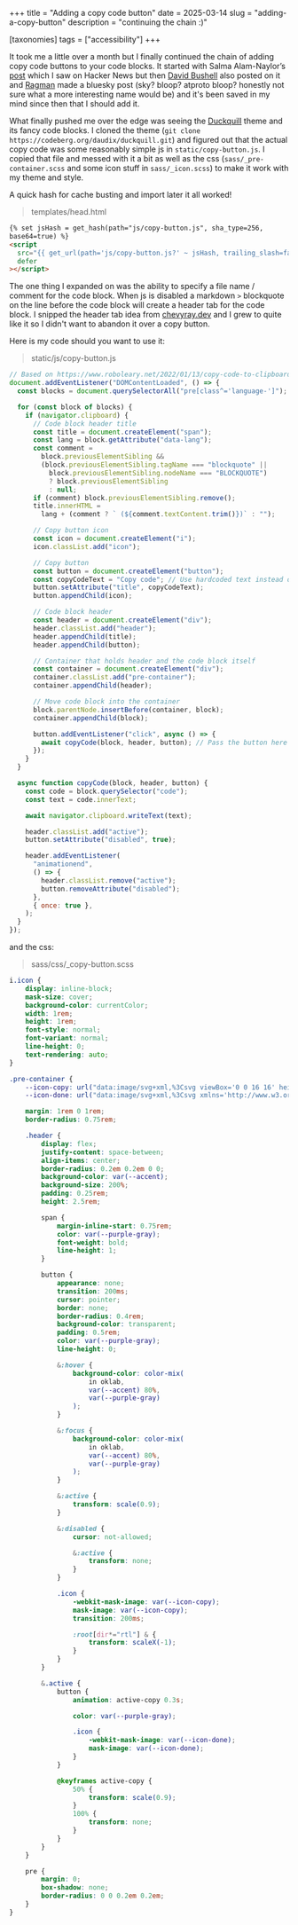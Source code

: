 +++
title = "Adding a copy code button"
date = 2025-03-14
slug = "adding-a-copy-button"
description = "continuing the chain :)"

[taxonomies]
tags = ["accessibility"]
+++

It took me a little over a month but I finally continued the chain of adding copy code buttons to your code blocks. It started with Salma Alam-Naylor’s [post](https://whitep4nth3r.com/blog/how-to-build-a-copy-code-snippet-button/) which I saw on Hacker News but then [David Bushell](https://dbushell.com/2025/02/14/copy-code-button/) also posted on it and [Ragman](https://www.ragman.net/musings/copy_code/) made a bluesky post (sky? bloop? atproto bloop? honestly not sure what a more interesting name would be) and it's been saved in my mind since then that I should add it.

<!-- more -->

What finally pushed me over the edge was seeing the [Duckquill](https://duckquill.daudix.one) theme and its fancy code blocks. I cloned the theme (`git clone https://codeberg.org/daudix/duckquill.git`) and figured out that the actual copy code was some reasonably simple js in `static/copy-button.js`. I copied that file and messed with it a bit as well as the css (`sass/_pre-container.scss` and some icon stuff in `sass/_icon.scss`) to make it work with my theme and style. 

A quick hash for cache busting and import later it all worked!

> templates/head.html
```html
{% set jsHash = get_hash(path="js/copy-button.js", sha_type=256,
base64=true) %}
<script
  src="{{ get_url(path='js/copy-button.js?' ~ jsHash, trailing_slash=false) | safe }}"
  defer
></script>
```

The one thing I expanded on was the ability to specify a file name / comment for the code block. When js is disabled a markdown `>` blockquote on the line before the code block will create a header tab for the code block. I snipped the header tab idea from [chevyray.dev](https://chevyray.dev) and I grew to quite like it so I didn't want to abandon it over a copy button.

Here is my code should you want to use it:

> static/js/copy-button.js
```js
// Based on https://www.roboleary.net/2022/01/13/copy-code-to-clipboard-blog.html
document.addEventListener("DOMContentLoaded", () => {
  const blocks = document.querySelectorAll("pre[class^='language-']");

  for (const block of blocks) {
    if (navigator.clipboard) {
      // Code block header title
      const title = document.createElement("span");
      const lang = block.getAttribute("data-lang");
      const comment =
        block.previousElementSibling &&
        (block.previousElementSibling.tagName === "blockquote" ||
          block.previousElementSibling.nodeName === "BLOCKQUOTE")
          ? block.previousElementSibling
          : null;
      if (comment) block.previousElementSibling.remove();
      title.innerHTML =
        lang + (comment ? ` (${comment.textContent.trim()})` : "");

      // Copy button icon
      const icon = document.createElement("i");
      icon.classList.add("icon");

      // Copy button
      const button = document.createElement("button");
      const copyCodeText = "Copy code"; // Use hardcoded text instead of getElementById
      button.setAttribute("title", copyCodeText);
      button.appendChild(icon);

      // Code block header
      const header = document.createElement("div");
      header.classList.add("header");
      header.appendChild(title);
      header.appendChild(button);

      // Container that holds header and the code block itself
      const container = document.createElement("div");
      container.classList.add("pre-container");
      container.appendChild(header);

      // Move code block into the container
      block.parentNode.insertBefore(container, block);
      container.appendChild(block);

      button.addEventListener("click", async () => {
        await copyCode(block, header, button); // Pass the button here
      });
    }
  }

  async function copyCode(block, header, button) {
    const code = block.querySelector("code");
    const text = code.innerText;

    await navigator.clipboard.writeText(text);

    header.classList.add("active");
    button.setAttribute("disabled", true);

    header.addEventListener(
      "animationend",
      () => {
        header.classList.remove("active");
        button.removeAttribute("disabled");
      },
      { once: true },
    );
  }
});
```

and the css:

> sass/css/_copy-button.scss
```scss
i.icon {
    display: inline-block;
    mask-size: cover;
    background-color: currentColor;
    width: 1rem;
    height: 1rem;
    font-style: normal;
    font-variant: normal;
    line-height: 0;
    text-rendering: auto;
}

.pre-container {
    --icon-copy: url("data:image/svg+xml,%3Csvg viewBox='0 0 16 16' height='16' width='16' xmlns='http://www.w3.org/2000/svg'%3E%3Cpath d='M0 3c0-1.645 1.355-3 3-3h5c1.645 0 3 1.355 3 3 0 .55-.45 1-1 1s-1-.45-1-1c0-.57-.43-1-1-1H3c-.57 0-1 .43-1 1v5c0 .57.43 1 1 1 .55 0 1 .45 1 1s-.45 1-1 1c-1.645 0-3-1.355-3-3zm5 5c0-1.645 1.355-3 3-3h5c1.645 0 3 1.355 3 3v5c0 1.645-1.355 3-3 3H8c-1.645 0-3-1.355-3-3zm2 0v5c0 .57.43 1 1 1h5c.57 0 1-.43 1-1V8c0-.57-.43-1-1-1H8c-.57 0-1 .43-1 1m0 0'/%3E%3C/svg%3E");
    --icon-done: url("data:image/svg+xml,%3Csvg xmlns='http://www.w3.org/2000/svg' width='16' height='16'%3E%3Cpath d='M7.883 0q-.486.008-.965.074a7.98 7.98 0 0 0-4.602 2.293 8.01 8.01 0 0 0-1.23 9.664 8.015 8.015 0 0 0 9.02 3.684 8 8 0 0 0 5.89-7.75 1 1 0 1 0-2 .008 5.986 5.986 0 0 1-4.418 5.816 5.996 5.996 0 0 1-6.762-2.766 5.99 5.99 0 0 1 .922-7.25 5.99 5.99 0 0 1 7.239-.984 1 1 0 0 0 1.363-.371c.273-.48.11-1.09-.371-1.367A8 8 0 0 0 9.492.14 8 8 0 0 0 7.882 0m7.15 1.998-.1.002a1 1 0 0 0-.687.34L7.95 9.535 5.707 7.29A1 1 0 0 0 4 8a1 1 0 0 0 .293.707l3 3c.195.195.465.3.742.293.277-.012.535-.133.719-.344l7-8A1 1 0 0 0 16 2.934a1 1 0 0 0-.34-.688 1 1 0 0 0-.627-.248'/%3E%3C/svg%3E");

    margin: 1rem 0 1rem;
    border-radius: 0.75rem;

    .header {
        display: flex;
        justify-content: space-between;
        align-items: center;
        border-radius: 0.2em 0.2em 0 0;
        background-color: var(--accent);
        background-size: 200%;
        padding: 0.25rem;
        height: 2.5rem;

        span {
            margin-inline-start: 0.75rem;
            color: var(--purple-gray);
            font-weight: bold;
            line-height: 1;
        }

        button {
            appearance: none;
            transition: 200ms;
            cursor: pointer;
            border: none;
            border-radius: 0.4rem;
            background-color: transparent;
            padding: 0.5rem;
            color: var(--purple-gray);
            line-height: 0;

            &:hover {
                background-color: color-mix(
                    in oklab,
                    var(--accent) 80%,
                    var(--purple-gray)
                );
            }

            &:focus {
                background-color: color-mix(
                    in oklab,
                    var(--accent) 80%,
                    var(--purple-gray)
                );
            }

            &:active {
                transform: scale(0.9);
            }

            &:disabled {
                cursor: not-allowed;

                &:active {
                    transform: none;
                }
            }

            .icon {
                -webkit-mask-image: var(--icon-copy);
                mask-image: var(--icon-copy);
                transition: 200ms;

                :root[dir*="rtl"] & {
                    transform: scaleX(-1);
                }
            }
        }

        &.active {
            button {
                animation: active-copy 0.3s;

                color: var(--purple-gray);

                .icon {
                    -webkit-mask-image: var(--icon-done);
                    mask-image: var(--icon-done);
                }
            }

            @keyframes active-copy {
                50% {
                    transform: scale(0.9);
                }
                100% {
                    transform: none;
                }
            }
        }
    }

    pre {
        margin: 0;
        box-shadow: none;
        border-radius: 0 0 0.2em 0.2em;
    }
}
```

